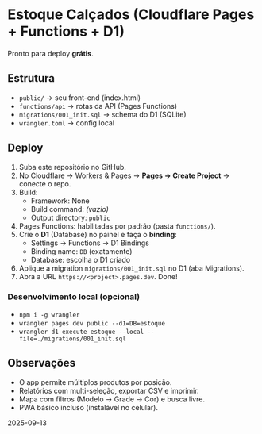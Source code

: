 # Estoque Calçados (Cloudflare Pages + Functions + D1)

Pronto para deploy **grátis**.

## Estrutura
- `public/` → seu front-end (index.html)
- `functions/api` → rotas da API (Pages Functions)
- `migrations/001_init.sql` → schema do D1 (SQLite)
- `wrangler.toml` → config local

## Deploy
1. Suba este repositório no GitHub.
2. No Cloudflare → Workers & Pages → **Pages → Create Project** → conecte o repo.
3. Build:
   - Framework: None
   - Build command: *(vazio)*
   - Output directory: `public`
4. Pages Functions: habilitadas por padrão (pasta `functions/`).
5. Crie o **D1** (Database) no painel e faça o **binding**:
   - Settings → Functions → D1 Bindings
   - Binding name: `DB` (exatamente)
   - Database: escolha o D1 criado
6. Aplique a migration `migrations/001_init.sql` no D1 (aba Migrations).
7. Abra a URL `https://<project>.pages.dev`. Done!

### Desenvolvimento local (opcional)
- `npm i -g wrangler`
- `wrangler pages dev public --d1=DB=estoque`
- `wrangler d1 execute estoque --local --file=./migrations/001_init.sql`

## Observações
- O app permite múltiplos produtos por posição.
- Relatórios com multi-seleção, exportar CSV e imprimir.
- Mapa com filtros (Modelo → Grade → Cor) e busca livre.
- PWA básico incluso (instalável no celular).

2025-09-13
